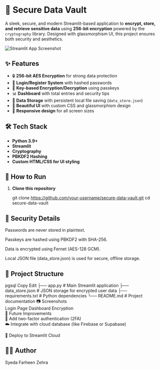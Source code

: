 # 🔐 Secure Data Vault

A sleek, secure, and modern Streamlit-based application to **encrypt, store, and retrieve sensitive data** using **256-bit encryption** powered by the `cryptography` library. Designed with glassmorphism UI, this project ensures both security and aesthetics.

![Streamlit App Screenshot](https://images.unsplash.com/photo-1550751827-4bd374c3f58b?ixlib=rb-1.2.1&auto=format&fit=crop&w=1950&q=80)

## ✨ Features

- 🔒 **256-bit AES Encryption** for strong data protection
- 📝 **Login/Register System** with hashed passwords
- 🧠 **Key-based Encryption/Decryption** using passkeys
- 📊 **Dashboard** with total entries and security tips
- 💾 **Data Storage** with persistent local file saving (`data_store.json`)
- 🎨 **Beautiful UI** with custom CSS and glassmorphism design
- 📱 **Responsive design** for all screen sizes

## 🛠 Tech Stack

- **Python 3.9+**
- **Streamlit**
- **Cryptography**
- **PBKDF2 Hashing**
- **Custom HTML/CSS for UI styling**

## 🚀 How to Run

1. **Clone this repository**

   git clone https://github.com/your-username/secure-data-vault.git
   cd secure-data-vault

## 🔐 Security Details
Passwords are never stored in plaintext.

Passkeys are hashed using PBKDF2 with SHA-256.

Data is encrypted using Fernet (AES-128 GCM).

Local JSON file (data_store.json) is used for secure, offline storage.

## 📁 Project Structure
pgsql
Copy
Edit
├── app.py                  # Main Streamlit application
├── data_store.json         # JSON storage for encrypted user data
├── requirements.txt        # Python dependencies
└── README.md               # Project documentation
📷 Screenshots   
Login Page  	Dashboard   	Encryption  
📢 Future Improvements    
🔐 Add two-factor authentication (2FA)   
☁️ Integrate with cloud database (like Firebase or Supabase)    

📱 Deploy to Streamlit Cloud

## 🙋‍♀️ Author
Syeda Farheen Zehra

